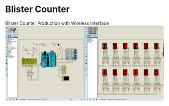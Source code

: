 # Blister Counter
Blister Counter Production with Wireless Interface
![Simulation](https://github.com/GegeDesembri/blister-counter/blob/master/Simulation.png?raw=true)
